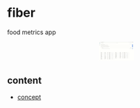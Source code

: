 # fiber

food metrics app

<div align="center">
  <a href="./doc/resources/app-1.gif">
  <img width="80vw" src="./doc/resources/app-1.gif"></img>
  </a>
</div>


## content

- [concept](./doc/concept/concept.md)


